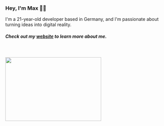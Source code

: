 ### Hey, I'm Max 👋🏼
I'm a 21-year-old developer based in Germany, and I'm passionate about turning ideas into digital reality.
##### Check out my <a href="https://maxportfoliosite.netlify.app/" target="_blank">website</a> to learn more about me.

<br/>
<br/>

<img src="https://github.com/karuzoXam/karuzoXam/assets/60605508/57327d16-820c-4a01-9098-152a62c74eb1" width="300px" height="200px" />


